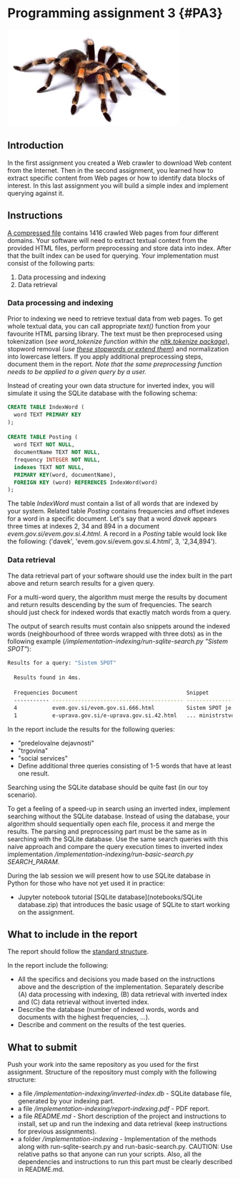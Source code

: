 # Programming assignment 3 {#PA3}

<img src="img/book/spider-01.png" />

## Introduction 

In the first assignment you created a Web crawler to download Web content from the Internet. Then in the second assignment, you learned how to extract specific content from Web pages or how to identify data blocks of interest. In this last assignment you will build a simple index and implement querying against it.

## Instructions 

[A compressed file](data/pa3/PA3-data.zip) contains 1416 crawled Web pages from four different domains. Your software will need to extract textual context from the provided HTML files, perform preprocessing and store data into index. After that the built index can be used for querying. Your implementation must consist of the following parts:

1. Data processing and indexing
2. Data retrieval

### Data processing and indexing

Prior to indexing we need to retrieve textual data from web pages. To get whole textual data, you can call appropriate *text()* function from your favourite HTML parsing library. The text must be then preprocesed using tokenization (*see word_tokenize function within the [nltk.tokenize package](https://www.nltk.org/api/nltk.tokenize.html)*), stopword removal (*use [these stopwords or extend them](data/pa3/stopwords.py)*) and normalization into lowercase letters. If you apply additional preprocessing steps, document them in the report. *Note that the same preprocessing function needs to be applied to a given query by a user.*

Instead of creating your own data structure for inverted index, you will simulate it using the SQLite database with the following schema:


```sql
CREATE TABLE IndexWord (
  word TEXT PRIMARY KEY
);

CREATE TABLE Posting (
  word TEXT NOT NULL,
  documentName TEXT NOT NULL,
  frequency INTEGER NOT NULL,
  indexes TEXT NOT NULL,
  PRIMARY KEY(word, documentName),
  FOREIGN KEY (word) REFERENCES IndexWord(word)
);
```

The table *IndexWord* must contain a list of all words that are indexed by your system. Related table *Posting* contains frequencies and offset indexes for a word in a specific document. Let's say that a word *davek* appears three times at indexes 2, 34 and 894 in a document *evem.gov.si/evem.gov.si.4.html*. A record in a *Posting* table would look like the following: ('davek', 'evem.gov.si/evem.gov.si.4.html', 3, '2,34,894').

### Data retrieval

The data retrieval part of your software should use the index built in the part above and return search results for a given query.

For a multi-word query, the algorithm must merge the results by document and return results descending by the sum of frequencies. The search should just check for indexed words that exactly match words from a query.

The output of search results must contain also snippets around the indexed words (neighbourhood of three words wrapped with three dots) as in the following example (*/implementation-indexing/run-sqlite-search.py "Sistem SPOT"*):


```bash
Results for a query: "Sistem SPOT"

  Results found in 4ms.

  Frequencies Document                                  Snippet
  ----------- ----------------------------------------- -----------------------------------------------------------
  4           evem.gov.si/evem.gov.si.666.html          Sistem SPOT je eden boljši ... dosedanje delovanje SPOT ni zadovoljivo za ... je bila zaključena. Sistem ni deloval dobro ...
  1           e-uprava.gov.si/e-uprava.gov.si.42.html   ... ministrstvo je nadgradilo sistem za učinkovitejšo uporabo.
```

In the report include the results for the following queries:

* "predelovalne dejavnosti"
* "trgovina"
* "social services"
* Define additional three queries consisting of 1-5 words that have at least one result.

Searching using the SQLite database should be quite fast (in our toy scenario). 

To get a feeling of a speed-up in search using an inverted index, implement searching without the SQLite database. Instead of using the database, your algorithm should sequentially open each file, process it and merge the results. The parsing and preprocessing part must be the same as in searching with the SQLite database. Use the same search queries with this naive approach and compare the query execution times to inverted index implementation */implementation-indexing/run-basic-search.py SEARCH_PARAM*.

During the lab session we will present how to use SQLite database in Python for those who have not yet used it in practice:

* Jupyter notebook tutorial [SQLite database](notebooks/SQLite database.zip) that introduces the basic usage of SQLite to start working on the assignment.

## What to include in the report

The report should follow the [standard structure](https://fri.uni-lj.si/sl/napotki-za-pisanje-porocila).

In the report include the following:

* All the specifics and decisions you made based on the instructions above and the description of the implementation. Separately describe (A) data processing with indexing, (B) data retrieval with inverted index and (C) data retrieval without inverted index.
* Describe the database (number of indexed words, words and documents with the highest frequencies, ...).
* Describe and comment on the results of the test queries.

## What to submit

Push your work into the same repository as you used for the first assignment. Structure of the repository must comply with the following structure:


 * a file */implementation-indexing/inverted-index.db* - SQLite database file, generated by your indexing part.
 * a file */implementation-indexing/report-indexing.pdf* - PDF report.
 * a file *README.md* - Short description of the project and instructions to install, set up and run the indexing and data retrieval (keep instructions for previous assignments).
 * a folder */implementation-indexing* - Implementation of the methods along with run-sqlite-search.py and run-basic-search.py. CAUTION: Use relative paths so that anyone can run your scripts. Also, all the dependencies and instructions to run this part must be clearly described in README.md.
 
<!--
## Grading schema

All the submissions will be manually graded by the assistant. Also plagiarism check will be run across all the submissions. Grading will begin after the last late submission day. The submission time will be selected as the last commit time in the repository. 

The maximum score of 100 will roughly consist of the following:

Points | Item
------ | ----
30 | Inverted database check
40 | Data retrieval and ranking (inverted index) results and implementation
20 | Data retrieval and ranking (sequential file reading) results and implementation
10 | Submission repository compliance


Selected groups will need to defend their work during the lab hours. If a group does not agree with their achieved score, it will be able to "negotiate"/defend their programming assignment submission.
-->
